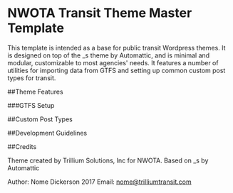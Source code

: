 # NWOTA Transit Theme Master Template

This template is intended as a base for public transit Wordpress themes. It is designed on top of the _s theme by Automattic, and is minimal and modular, customizable to most agencies' needs. It features a number of utilities for importing data from GTFS and setting up common custom post types for transit.

##Theme Features

###GTFS Setup



##Custom Post Types

##Development Guidelines

##Credits

Theme created by Trillium Solutions, Inc for NWOTA. 
Based on _s by Automattic

Author: Nome Dickerson 2017 
Email: nome@trilliumtransit.com


